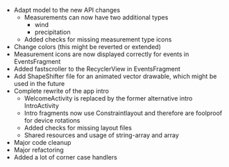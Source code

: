 - Adapt model to the new API changes
  - Measurements can now have two additional types
    - wind
    - precipitation
  - Added checks for missing measurement type icons
- Change colors (this might be reverted or extended)
- Measurement icons are now displayed correctly for events in EventsFragment
- Added fastscroller to the RecyclerView in EventsFragment
- Add ShapeShifter file for an animated vector drawable, which might be used in the future
- Complete rewrite of the app intro
  - WelcomeActivity is replaced by the former alternative intro IntroActivity
  - Intro fragments now use Constraintlayout and therefore are foolproof for device rotations
  - Added checks for missing layout files
  - Shared resources and usage of string-array and array
- Major code cleanup
- Major refactoring
- Added a lot of corner case handlers